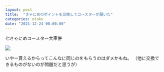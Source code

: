 ```yaml
---
layout: post
title:  "きゃにめのポイントを交換してコースターが届いた"
categories: otaku
date: "2021-12-24 00:00:00"
---
```


七きゃにめコースター大車併


<div class="trim">
  <div class="trim__item">
    <a href="{{ site.url }}/assets/images/2021-12-24-report/13-40-41.png">
      <img class="one" src="{{ site.url }}/assets/thumbnail/2021-12-24-report/13-40-41.png">
    </a>
  </div>
</div>


いやー貰えるからってこんなに同じのをもらうのはダメかもね。
（他に交換できるものがないのが問題だと思うが）
